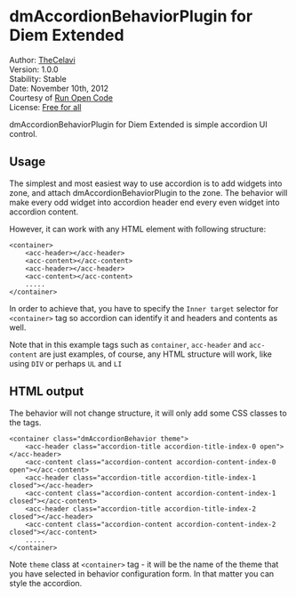 dmAccordionBehaviorPlugin for Diem Extended
===============================

Author: [TheCelavi](http://www.runopencode.com/about/thecelavi)  
Version: 1.0.0  
Stability: Stable  
Date: November 10th, 2012  
Courtesy of [Run Open Code](http://www.runopencode.com)   
License: [Free for all](http://www.runopencode.com/terms-and-conditions/free-for-all)

dmAccordionBehaviorPlugin for Diem Extended is simple accordion UI control.

Usage
-------------
The simplest and most easiest way to use accordion is to add widgets
into zone, and attach dmAccordionBehaviorPlugin to the zone. The behavior 
will make every odd widget into accordion header end every even widget 
into accordion content.

However, it can work with any HTML element with following structure:

	<container>
		<acc-header></acc-header>
		<acc-content></acc-content>
		<acc-header></acc-header>
		<acc-content></acc-content>
		.....
	</container>

In order to achieve that, you have to specify the `Inner target` selector
for `<container>` tag so accordion can identify it and headers and contents
as well.

Note that in this example tags such as `container`, `acc-header` and `acc-content`
are just examples, of course, any HTML structure will work, like using `DIV` or 
perhaps `UL` and `LI`

HTML output
---------------
The behavior will not change structure, it will only add some CSS classes to the 
tags.

	<container class="dmAccordionBehavior theme">
		<acc-header class="accordion-title accordion-title-index-0 open"></acc-header>
		<acc-content class="accordion-content accordion-content-index-0 open"></acc-content>
		<acc-header class="accordion-title accordion-title-index-1 closed"></acc-header>
		<acc-content class="accordion-content accordion-content-index-1 closed"></acc-content>
		<acc-header class="accordion-title accordion-title-index-2 closed"></acc-header>
		<acc-content class="accordion-content accordion-content-index-2 closed"></acc-content>		
		.....
	</container>
	
Note `theme` class at `<container>` tag - it will be the name of the theme that
you have selected in behavior configuration form. In that matter you can style 
the accordion.
	
	
	
	
	
	
	
	
	
	
	
	
	